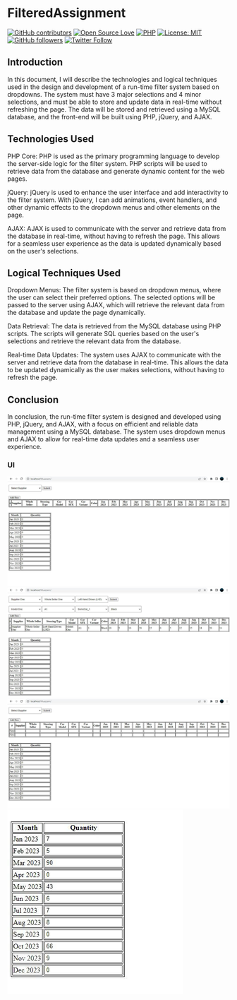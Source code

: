 # FilteredAssignment

[![GitHub contributors](https://img.shields.io/badge/contributions-welcome-brightgreen.svg?style=flat)](https://github.com/muazam-cmd/FilteredAssignment)
[![Open Source Love](https://badges.frapsoft.com/os/v1/open-source.png?v=103)](https://opensource.com/users/muazam-cmd)
[![PHP](https://img.shields.io/badge/Made%20with-PHP-1f425f.svg)](https://www.php.net/)
[![License: MIT](https://img.shields.io/badge/License-MIT-yellow.svg)](https://github.com/muazam-cmd/FilteredAssignment/blob/main/LICENSE)
[![GitHub followers](https://img.shields.io/github/followers/abdullahmujahidali.svg?style=social&label=Follow)](https://github.com/muazam-cmd)
[![Twitter Follow](https://img.shields.io/twitter/follow/Muazam1999.svg?style=social)](https://twitter.com/Muazam1999)

## Introduction

In this document, I will describe the technologies and logical techniques used in the design and development of a run-time filter system based on dropdowns. The system must have 3 major selections and 4 minor selections, and must be able to store and update data in real-time without refreshing the page. The data will be stored and retrieved using a MySQL database, and the front-end will be built using PHP, jQuery, and AJAX.


## Technologies Used

PHP Core: PHP is used as the primary programming language to develop the server-side logic for the filter system. PHP scripts will be used to retrieve data from the database and generate dynamic content for the web pages.

jQuery: jQuery is used to enhance the user interface and add interactivity to the filter system. With jQuery, I can add animations, event handlers, and other dynamic effects to the dropdown menus and other elements on the page.

AJAX: AJAX is used to communicate with the server and retrieve data from the database in real-time, without having to refresh the page. This allows for a seamless user experience as the data is updated dynamically based on the user's selections.


## Logical Techniques Used

Dropdown Menus: The filter system is based on dropdown menus, where the user can select their preferred options. The selected options will be passed to the server using AJAX, which will retrieve the relevant data from the database and update the page dynamically.

Data Retrieval: The data is retrieved from the MySQL database using PHP scripts. The scripts will generate SQL queries based on the user's selections and retrieve the relevant data from the database.

Real-time Data Updates: The system uses AJAX to communicate with the server and retrieve data from the database in real-time. This allows the data to be updated dynamically as the user makes selections, without having to refresh the page.


## Conclusion

In conclusion, the run-time filter system is designed and developed using PHP, jQuery, and AJAX, with a focus on efficient and reliable data management using a MySQL database. The system uses dropdown menus and AJAX to allow for real-time data updates and a seamless user experience.

### UI

![MainScreen](images/1.jpeg)
![Screen2](images/2.jpeg)
![Screen3](images/3.jpeg)
![Screen4](images/4.jpeg)
